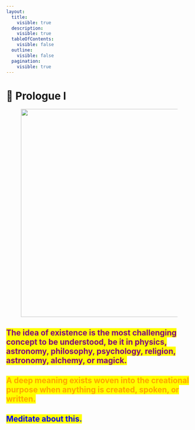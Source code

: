 ```yaml
---
layout:
  title:
    visible: true
  description:
    visible: true
  tableOfContents:
    visible: false
  outline:
    visible: false
  pagination:
    visible: true
---
```


# 🌹 Prologue I

<figure><img src="../../../.gitbook/assets/pexels-btgl-♡-8446401.jpg" alt="" width="563"><figcaption></figcaption></figure>

## <mark style="color:purple;">The idea of existence is the most challenging concept to be understood, be it in physics, astronomy, philosophy, psychology, religion, astronomy, alchemy, or magick.</mark>

## <mark style="color:orange;">A deep meaning exists woven into the creational purpose when anything is created, spoken, or written.</mark>

## <mark style="color:blue;">Meditate about this.</mark>&#x20;
